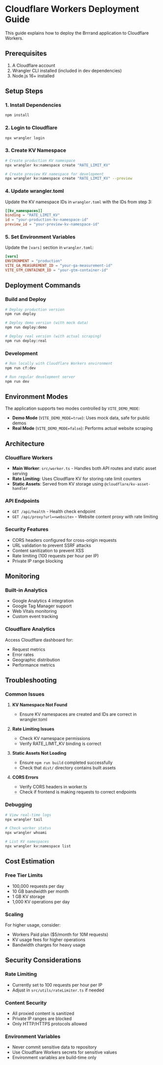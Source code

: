 # Cloudflare Workers Deployment Guide

This guide explains how to deploy the Brrrand application to Cloudflare Workers.

## Prerequisites

1. A Cloudflare account
2. Wrangler CLI installed (included in dev dependencies)
3. Node.js 16+ installed

## Setup Steps

### 1. Install Dependencies
```bash
npm install
```

### 2. Login to Cloudflare
```bash
npx wrangler login
```

### 3. Create KV Namespace
```bash
# Create production KV namespace
npx wrangler kv:namespace create "RATE_LIMIT_KV"

# Create preview KV namespace for development
npx wrangler kv:namespace create "RATE_LIMIT_KV" --preview
```

### 4. Update wrangler.toml
Update the KV namespace IDs in `wrangler.toml` with the IDs from step 3:

```toml
[[kv_namespaces]]
binding = "RATE_LIMIT_KV"
id = "your-production-kv-namespace-id"
preview_id = "your-preview-kv-namespace-id"
```

### 5. Set Environment Variables
Update the `[vars]` section in `wrangler.toml`:

```toml
[vars]
ENVIRONMENT = "production"
VITE_GA_MEASUREMENT_ID = "your-ga-measurement-id"
VITE_GTM_CONTAINER_ID = "your-gtm-container-id"
```

## Deployment Commands

### Build and Deploy
```bash
# Deploy production version
npm run deploy

# Deploy demo version (with mock data)
npm run deploy:demo

# Deploy real version (with actual scraping)
npm run deploy:real
```

### Development
```bash
# Run locally with Cloudflare Workers environment
npm run cf:dev

# Run regular development server
npm run dev
```

## Environment Modes

The application supports two modes controlled by `VITE_DEMO_MODE`:

- **Demo Mode** (`VITE_DEMO_MODE=true`): Uses mock data, safe for public demos
- **Real Mode** (`VITE_DEMO_MODE=false`): Performs actual website scraping

## Architecture

### Cloudflare Workers
- **Main Worker**: `src/worker.ts` - Handles both API routes and static asset serving
- **Rate Limiting**: Uses Cloudflare KV for storing rate limit counters
- **Static Assets**: Served from KV storage using `@cloudflare/kv-asset-handler`

### API Endpoints
- `GET /api/health` - Health check endpoint
- `GET /api/proxy?url=<website>` - Website content proxy with rate limiting

### Security Features
- CORS headers configured for cross-origin requests
- URL validation to prevent SSRF attacks
- Content sanitization to prevent XSS
- Rate limiting (100 requests per hour per IP)
- Private IP range blocking

## Monitoring

### Built-in Analytics
- Google Analytics 4 integration
- Google Tag Manager support
- Web Vitals monitoring
- Custom event tracking

### Cloudflare Analytics
Access Cloudflare dashboard for:
- Request metrics
- Error rates
- Geographic distribution
- Performance metrics

## Troubleshooting

### Common Issues

1. **KV Namespace Not Found**
   - Ensure KV namespaces are created and IDs are correct in wrangler.toml

2. **Rate Limiting Issues**
   - Check KV namespace permissions
   - Verify RATE_LIMIT_KV binding is correct

3. **Static Assets Not Loading**
   - Ensure `npm run build` completed successfully
   - Check that `dist/` directory contains built assets

4. **CORS Errors**
   - Verify CORS headers in worker.ts
   - Check if frontend is making requests to correct endpoints

### Debugging
```bash
# View real-time logs
npx wrangler tail

# Check worker status
npx wrangler whoami

# List KV namespaces
npx wrangler kv:namespace list
```

## Cost Estimation

### Free Tier Limits
- 100,000 requests per day
- 10 GB bandwidth per month
- 1 GB KV storage
- 1,000 KV operations per day

### Scaling
For higher usage, consider:
- Workers Paid plan ($5/month for 10M requests)
- KV usage fees for higher operations
- Bandwidth charges for heavy usage

## Security Considerations

### Rate Limiting
- Currently set to 100 requests per hour per IP
- Adjust in `src/utils/rateLimiter.ts` if needed

### Content Security
- All proxied content is sanitized
- Private IP ranges are blocked
- Only HTTP/HTTPS protocols allowed

### Environment Variables
- Never commit sensitive data to repository
- Use Cloudflare Workers secrets for sensitive values
- Environment variables are build-time only
